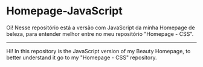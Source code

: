 # Homepage-JavaScript

Oi!
Nesse repositório está a versão com JavaScript da minha Homepage de beleza, para entender melhor entre no meu repositório "Homepage - CSS".

----------------------------------------------------------------------------------------------------------------------------------------------------------------------

Hi!
In this repository is the JavaScript version of my Beauty Homepage, to better understand it go to my "Homepage - CSS" repository.

